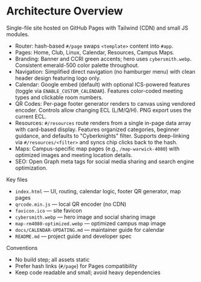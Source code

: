 # Architecture Overview

Single-file site hosted on GitHub Pages with Tailwind (CDN) and small JS modules.

- Router: hash-based `#/page` swaps `<template>` content into `#app`.
- Pages: Home, Club, Linux, Calendar, Resources, Campus Maps.
- Branding: Banner and CCRI green accents; hero uses `cybersmith.webp`. Consistent emerald-500 color palette throughout.
- Navigation: Simplified direct navigation (no hamburger menu) with clean header design featuring logo only.
- Calendar: Google embed (default) with optional ICS-powered features (toggle via `ENABLE_CUSTOM_CALENDAR`). Features color-coded meeting types and clickable room numbers.
- QR Codes: Per-page footer generator renders to canvas using vendored encoder. Controls allow changing ECL (L/M/Q/H). PNG export uses the current ECL.
- Resources: `#/resources` route renders from a single in-page data array with card-based display. Features organized categories, beginner guidance, and defaults to "Cyberknights" filter. Supports deep-linking via `#/resources/<filter>` and syncs chip clicks back to the hash.
- Maps: Campus-specific map pages (e.g., `/map-warwick-4080`) with optimized images and meeting location details.
- SEO: Open Graph meta tags for social media sharing and search engine optimization.

Key files
- `index.html` — UI, routing, calendar logic, footer QR generator, map pages
- `qrcode.min.js` — local QR encoder (no CDN)
- `favicon.ico` — site favicon
- `cybersmith.webp` — hero image and social sharing image
- `map-rm4080-optimized.webp` — optimized campus map image
- `docs/CALENDAR-UPDATING.md` — maintainer guide for calendar
- `README.md` — project guide and developer spec

Conventions
- No build step; all assets static
- Prefer hash links (`#/page`) for Pages compatibility
- Keep code readable and small; avoid heavy dependencies
